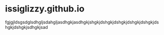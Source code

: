 # issiglizzy.github.io
fgjgjldsgsdglsdhgljsdahgljasdhgkjasdhgkjshgkjdshgkjdshgkjdshgkjdshgkjdshgkjdshgkjsdhgkjsad
